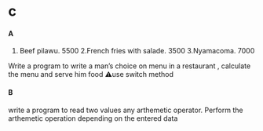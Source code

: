 # c

#### A
1.   Beef pilawu.         5500
2.French fries with salade.  3500
3.Nyamacoma.           7000

Write a program to write a man’s choice on menu in a restaurant , calculate the menu and serve him food 
⚠️use switch method

#### B 
write a program to read two values any arthemetic operator. Perform the arthemetic operation depending on the entered data

